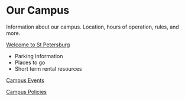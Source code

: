 # Our Campus

Information about our campus. Location, hours of operation, rules, and more.

[Welcome to St Petersburg](/handbook/campus/st-pete)

- Parking Information
- Places to go
- Short term rental resources

[Campus Events](/handbook/campus/campus-events)

[Campus Policies](/handbook/campus/policies)
